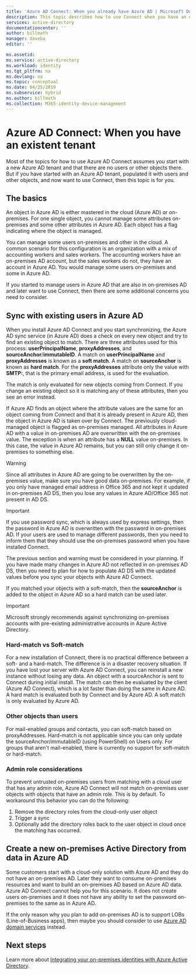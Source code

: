 ```yaml
---
title: 'Azure AD Connect: When you already have Azure AD | Microsoft Docs'
description: This topic describes how to use Connect when you have an existing Azure AD tenant.
services: active-directory
documentationcenter: ''
author: billmath
manager: daveba
editor: ''

ms.assetid:
ms.service: active-directory
ms.workload: identity
ms.tgt_pltfrm: na
ms.devlang: na
ms.topic: conceptual
ms.date: 04/25/2019
ms.subservice: hybrid
ms.author: billmath
ms.collection: M365-identity-device-management
---
```


# Azure AD Connect: When you have an existent tenant
Most of the topics for how to use Azure AD Connect assumes you start with a new Azure AD tenant and that there are no users or other objects there. But if you have started with an Azure AD tenant, populated it with users and other objects, and now want to use Connect, then this topic is for you.

## The basics
An object in Azure AD is either mastered in the cloud (Azure AD) or on-premises. For one single object, you cannot manage some attributes on-premises and some other attributes in Azure AD. Each object has a flag indicating where the object is managed.

You can manage some users on-premises and other in the cloud. A common scenario for this configuration is an organization with a mix of accounting workers and sales workers. The accounting workers have an on-premises AD account, but the sales workers do not, they have an account in Azure AD. You would manage some users on-premises and some in Azure AD.

If you started to manage users in Azure AD that are also in on-premises AD and later want to use Connect, then there are some additional concerns you need to consider.

## Sync with existing users in Azure AD
When you install Azure AD Connect and you start synchronizing, the Azure AD sync service (in Azure AD) does a check on every new object and try to find an existing object to match. There are three attributes used for this process: **userPrincipalName**, **proxyAddresses**, and **sourceAnchor**/**immutableID**. A match on **userPrincipalName** and **proxyAddresses** is known as a **soft match**. A match on **sourceAnchor** is known as **hard match**. For the **proxyAddresses** attribute only the value with **SMTP:**, that is the primary email address, is used for the evaluation.

The match is only evaluated for new objects coming from Connect. If you change an existing object so it is matching any of these attributes, then you see an error instead.

If Azure AD finds an object where the attribute values are the same for an object coming from Connect and that it is already present in Azure AD, then the object in Azure AD is taken over by Connect. The previously cloud-managed object is flagged as on-premises managed. All attributes in Azure AD with a value in on-premises AD are overwritten with the on-premises value. The exception is when an attribute has a **NULL** value on-premises. In this case, the value in Azure AD remains, but you can still only change it on-premises to something else.

> [!WARNING]
> Since all attributes in Azure AD are going to be overwritten by the on-premises value, make sure you have good data on-premises. For example, if you only have managed email address in Office 365 and not kept it updated in on-premises AD DS, then you lose any values in Azure AD/Office 365 not present in AD DS.

> [!IMPORTANT]
> If you use password sync, which is always used by express settings, then the password in Azure AD is overwritten with the password in on-premises AD. If your users are used to manage different passwords, then you need to inform them that they should use the on-premises password when you have installed Connect.

The previous section and warning must be considered in your planning. If you have made many changes in Azure AD not reflected in on-premises AD DS, then you need to plan for how to populate AD DS with the updated values before you sync your objects with Azure AD Connect.

If you matched your objects with a soft-match, then the **sourceAnchor** is added to the object in Azure AD so a hard match can be used later.

>[!IMPORTANT]
> Microsoft strongly recommends against synchronizing on-premises accounts with pre-existing administrative accounts in Azure Active Directory.

### Hard-match vs Soft-match
For a new installation of Connect, there is no practical difference between a soft- and a hard-match. The difference is in a disaster recovery situation. If you have lost your server with Azure AD Connect, you can reinstall a new instance without losing any data. An object with a sourceAnchor is sent to Connect during initial install. The match can then be evaluated by the client (Azure AD Connect), which is a lot faster than doing the same in Azure AD. A hard match is evaluated both by Connect and by Azure AD. A soft match is only evaluated by Azure AD.

### Other objects than users
For mail-enabled groups and contacts, you can soft-match based on proxyAddresses. Hard-match is not applicable since you can only update the sourceAnchor/immutableID (using PowerShell) on Users only. For groups that aren't mail-enabled, there is currently no support for soft-match or hard-match.

### Admin role considerations
To prevent untrusted on-premises users from matching with a cloud user that has any admin role, Azure AD Connect will not match on-premises user objects with objects that have an admin role. This is by default. To workaround this behavior you can do the following:

1.	Remove the directory roles from the cloud-only user object
2.	Trigger a sync
3.	Optionally add the directory roles back to the user object in cloud once the matching has occurred.



## Create a new on-premises Active Directory from data in Azure AD
Some customers start with a cloud-only solution with Azure AD and they do not have an on-premises AD. Later they want to consume on-premises resources and want to build an on-premises AD based on Azure AD data. Azure AD Connect cannot help you for this scenario. It does not create users on-premises and it does not have any ability to set the password on-premises to the same as in Azure AD.

If the only reason why you plan to add on-premises AD is to support LOBs (Line-of-Business apps), then maybe you should consider to use [Azure AD domain services](../../active-directory-domain-services/index.yml) instead.

## Next steps
Learn more about [Integrating your on-premises identities with Azure Active Directory](whatis-hybrid-identity.md).
